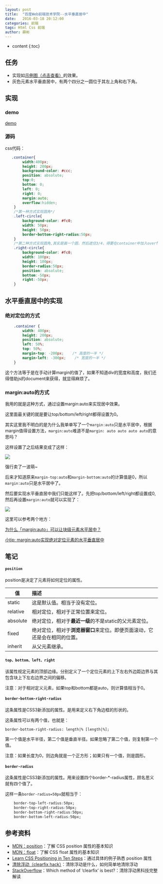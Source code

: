 ```yaml
---
layout: post
title:  "百度Web前端技术学院--水平垂直居中"
date:   2016-03-18 20:12:00
categories: 前端
tags: Html Css 前端
author: 薛彬
---
```


* content
{:toc}




## 任务

- 实现如[示例图（点击查看）](http://7xrp04.com1.z0.glb.clouddn.com/task_1_4_1.png)的效果。
- 灰色元素水平垂直居中，有两个四分之一圆位于其左上角和右下角。

## 实现

### demo
[demo](http://axuebin.com/marginAutoDemo)

### 源码

css代码：

```css
   .container{
        width:400px;
        height: 200px;
        background-color: #ccc;
        position: absolute;
        top:0;
        bottom: 0;
        left: 0;
        right: 0;
        margin:auto;
        overflow:hidden;
    }
    /*第一种方式实现圆角*/
    .left-circle{
        background-color: #fc0;
        width: 50px;
        height: 50px;
        border-bottom-right-radius:50px;
    }
    /*第二种方式实现圆角,其实是画一个圆，然后遮住3/4，得要在container中加入overflow:hidden了*/
    .right-circle{
        background-color: #fc0;
        width: 100px;
        height: 100px;
        border-radius:50px;
        position: absolute;
        bottom:-50px;
        right:-50px;
    }
```

## 水平垂直居中的实现

### 绝对定位的方式

```css
	.container {
    	width: 400px; 
		height: 200px;
    	position: absolute; 
		left: 50%; 
		top: 50%;
    	margin-top: -200px;    /* 高度的一半 */
    	margin-left: -300px;    /* 宽度的一半 */
	}
```

这个方法等于是在手动计算margin的值了，如果不知道div的宽度和高度，我们还得借助js的document来获得，就显得麻烦了。

### margin:auto的方式

我用的就是这种方式，通过设置margin:auto来实现居中效果。

这里面最关键的就是要让top/bottom/left/right都得设置为0。

其实这里我不明白的是为什么我单单写了一个`margin:auto`只是水平居中，根据margin值得设置方法，`margin:auto`难道不是`margin: auto auto auto auto`的意思吗？

这样设置了之后结果变成了这样：

![](http://i.imgur.com/wTu1bqu.png)

强行卖了一波萌~

后来才知道原来`margin-top:auto`和`margin-bottom:auto`的计算值是0，所以`margin:auto`只是水平居中了。

然后要实现水平垂直居中我们只能这样了。先把top/bottom/left/right都设置成0,然后再设置`margin:auto`就可以实现了：

![](http://i.imgur.com/nfFBVOm.png)

这里可以参考两个地方：

[为什么「margin:auto」可以让块级元素水平居中？](https://www.zhihu.com/question/21644198)

[小tip: margin:auto实现绝对定位元素的水平垂直居中](http://www.zhangxinxu.com/wordpress/2013/11/margin-auto-absolute-%E7%BB%9D%E5%AF%B9%E5%AE%9A%E4%BD%8D-%E6%B0%B4%E5%B9%B3%E5%9E%82%E7%9B%B4%E5%B1%85%E4%B8%AD/)

## 笔记

#### `position`

position是决定了元素将如何定位的属性。

|值|描述|
|---|:---|
|static|这是默认值。相当于没有定位。|
|relative|相对定位，相对于正常位置来定位。|
|absolute|绝对定位，相对于**最近一级**的不是static的父元素定位。|
|fixed|绝对定位，相对于**浏览器窗口**来定位。即便页面滚动，它还是会在相同的位置。|
|inherit|从父元素继承。|

#### `top、bottom、left、right`

该属性规定元素的顶部边缘。分别定义了一个定位元素的上下左右外边距边界与其包含块上下左右边界之间的偏移。

注意：对于相对定义元素，如果top和bottom都是auto，则计算值相当于0。

#### `border-bottom-right-radius`

这条属性是CSS3新添加的属性。是用来定义右下角边框的形状的。

这条属性可以有两个值，也就是：

`border-bottom-right-radius: length|% [length|%];`

第一个值是水平半径，第二个值是垂直半径。如果忽略了第二个值，则复制第一个值。

注意：如果长度为0，则边角就是一个正方形；如果只有一个值，则是圆形。

#### `border-radius`

这条属性是CSS3新添加的属性。用来设置四个border-*-radius属性，顾名思义就有四个值了。

这样一条`border-radius=50px`就相当于：

```css
	border-top-left-radius:50px;
	border-top-right-radius:50px;
	border-bottom-right-radius:50px;
	border-bottom-left-radius:50px;
```

## 参考资料

- [MDN：position](https://developer.mozilla.org/zh-CN/docs/Web/CSS/position)：了解 CSS position 属性的基本知识
- [MDN：float](https://developer.mozilla.org/en-US/docs/Web/CSS/float)：了解 CSS float 属性的基本知识
- [Learn CSS Positioning in Ten Steps](http://www.barelyfitz.com/screencast/html-training/css/positioning/)：通过具体的例子熟悉 position 属性
- [清除浮动（clearfix hack）](http://zh.learnlayout.com/clearfix.html)：清除浮动是什么，如何简单地清除浮动
- [StackOverflow](http://stackoverflow.com/questions/211383/which-method-of-clearfix-is-best)：Which method of ‘clearfix’ is best?：清除浮动黑科技完整解读


